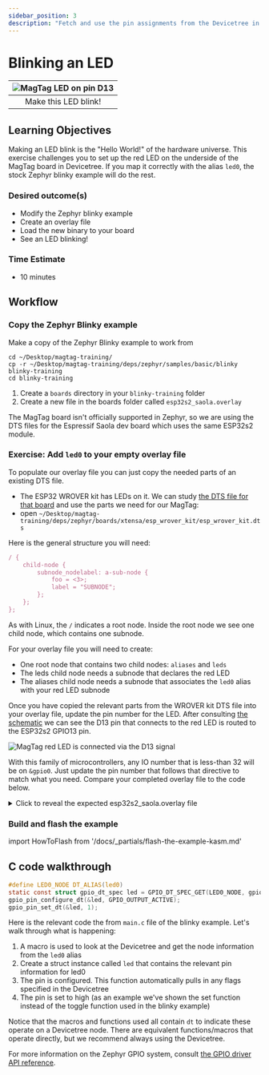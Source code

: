 ```yaml
---
sidebar_position: 3
description: "Fetch and use the pin assignments from the Devicetree in C code"
---
```


# Blinking an LED


| ![MagTag LED on pin D13](assets/d13-LED.jpg) |
|:--:|
| Make this LED blink! |


## Learning Objectives
Making an LED blink is the "Hello World!" of the hardware universe. This exercise challenges you to set up the red LED on the underside of the MagTag board in Devicetree. If you map it correctly with the alias `led0`, the stock Zephyr blinky example will do the rest.
### Desired outcome(s)
* Modify the Zephyr blinky example
* Create an overlay file
* Load the new binary to your board
* See an LED blinking!

### Time Estimate
* 10 minutes

## Workflow

### Copy the Zephyr Blinky example

Make a copy of the Zephyr Blinky example to work from

```shell
cd ~/Desktop/magtag-training/
cp -r ~/Desktop/magtag-training/deps/zephyr/samples/basic/blinky blinky-training
cd blinky-training
```

1. Create a `boards` directory in your `blinky-training` folder
2. Create a new file in the boards folder called `esp32s2_saola.overlay`

The MagTag board isn't officially supported in Zephyr, so we are using the DTS files for the Espressif Saola dev board which uses the same ESP32s2 module.

### Exercise: Add `led0` to your empty overlay file

To populate our overlay file you can just copy the needed parts of an existing DTS file.

* The ESP32 WROVER kit has LEDs on it. We can study [the DTS file for that board](https://github.com/zephyrproject-rtos/zephyr/blob/main/boards/xtensa/esp_wrover_kit/esp_wrover_kit.dts) and use the parts we need for our MagTag:
* open `~/Desktop/magtag-training/deps/zephyr/boards/xtensa/esp_wrover_kit/esp_wrover_kit.dts`

Here is the general structure you will need:

```js
/ {
    child-node {
        subnode_nodelabel: a-sub-node {
            foo = <3>;
            label = "SUBNODE";
        };
    };
};
```

As with Linux, the `/` indicates a root node. Inside the root node we see one child node, which contains one subnode.

For your overlay file you will need to create:

* One root node that contains two child nodes: `aliases` and `leds`
* The leds child node needs a subnode that declares the red LED
* The aliases child node needs a subnode that associates the `led0` alias with your red LED subnode

Once you have copied the relevant parts from the WROVER kit DTS file into your overlay file, update the pin number for the LED. After consulting [the schematic](https://learn.adafruit.com/assets/96946) we can see the D13 pin that connects to the red LED is routed to the ESP32s2 GPIO13 pin.

![MagTag red LED is connected via the D13 signal](assets/magtag-red-led-pinout.jpg)

With this family of microcontrollers, any IO number that is less-than 32 will be on `&gpio0`. Just update the pin number that follows that directive to match what you need. Compare your completed overlay file to the code below.

<details><summary>Click to reveal the expected esp32s2_saola.overlay file</summary>

```js esp32s2_saola.overlay
/ {
    aliases {
        led0 = &red_led;
    };
    leds {
        compatible = "gpio-leds";
        red_led: red_led {
            gpios =  <&gpio0 13 GPIO_ACTIVE_HIGH>;
            label = "Red - LED2";
        };
    };
};
```

In general, subnode names, subnode labels, and the label properties can be named anything that you want. If you compare this overlay file to the [overlay file previously used in the blinky example](https://github.com/golioth/magtag-demo/blob/blinky/boards/esp32s2_saola.overlay) during Zephyr Exercises part of this training, you'll find the subnode for the LED was named differently.

Of note:

* The `compatible` property tells Zephyr the type of binding we are using
* The `gpios` assignment indicates several gpio properties:
  * `&gpio0` &ndash; assigns the port that drives these pins (Further reading: [how ESP32 pin/port assignments work](https://blog.golioth.io/how-to-set-up-esp32-gpio-pins-in-zephyr/))
  * `13` &ndash; assigns the pin number based on the IO## (or GPIO##) number, not the physical pin number on the package
  * `GPIO_ACTIVE_HIGH` &ndash; a flag that sets the active state of the pin. This is also where you could set a pull-up or pull-down resistor by using a bitmask: `(GPIO_ACTIVE_HIGH | GPIO_PULL_UP)`

</details>

### Build and flash the example

import HowToFlash from '/docs/\_partials/flash-the-example-kasm.md'

<HowToFlash/>

## C code walkthrough

```c
#define LED0_NODE DT_ALIAS(led0)
static const struct gpio_dt_spec led = GPIO_DT_SPEC_GET(LED0_NODE, gpios);
gpio_pin_configure_dt(&led, GPIO_OUTPUT_ACTIVE);
gpio_pin_set_dt(&led, 1);
```

Here is the relevant code the from `main.c` file of the blinky example. Let's walk through what is happening:

1. A macro is used to look at the Devicetree and get the node information from the `led0` alias
2. Create a struct instance called `led` that contains the relevant pin information for led0
3. The pin is configured. This function automatically pulls in any flags specified in the Devicetree
4. The pin is set to high (as an example we've shown the set function instead of the toggle function used in the blinky example)

Notice that the macros and functions used all contain `dt` to indicate these operate on a Devicetree node. There are equivalent functions/macros that operate directly, but we recommend always using the Devicetree.

For more information on the Zephyr GPIO system, consult [the GPIO driver API reference](https://docs.zephyrproject.org/apidoc/latest/group__gpio__interface.html).
